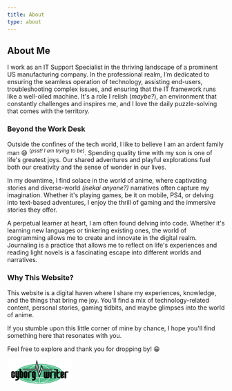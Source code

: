 ```yaml
---
title: About
type: about
---
```


## About Me

 I work as an IT Support Specialist in the thriving landscape of a prominent US manufacturing company. In the professional realm, I’m dedicated to ensuring the seamless operation of technology, assisting end-users, troubleshooting complex issues, and ensuring that the IT framework runs like a well-oiled machine. It's a role I relish (*maybe?*), an environment that constantly challenges and inspires me, and I love the daily puzzle-solving that comes with the territory.


### Beyond the Work Desk

Outside the confines of the tech world, I like to believe I am an ardent family man 😅 <sup>(*psst! I am trying to be*)</sup>. Spending quality time with my son is one of life's greatest joys. Our shared adventures and playful explorations fuel both our creativity and the sense of wonder in our lives.

In my downtime, I find solace in the world of anime, where captivating stories and diverse-world *(isekai anyone?)* narratives often capture my imagination. Whether it's playing games, be it on mobile, PS4, or delving into text-based adventures, I enjoy the thrill of gaming and the immersive stories they offer.

A perpetual learner at heart, I am often found delving into code. Whether it's learning new languages or tinkering existing ones, the world of programming allows me to create and innovate in the digital realm.  Journaling is a practice that allows me to reflect on life's experiences and reading light novels is a fascinating escape into different worlds and narratives.
  


### Why This Website?

This website is a digital haven where I share my experiences, knowledge, and the things that bring me joy. You'll find a mix of technology-related content, personal stories, gaming tidbits, and maybe glimpses into the world of anime. 

If you stumble upon this little corner of mine by chance, I hope you'll find something here that resonates with you. 

Feel free to explore and thank you for dropping by! 😁
  
  <img src="./../content/images/halfAI_halfhooman.webp" alt="halfhoomanhalfAI" width="150" height="60">

